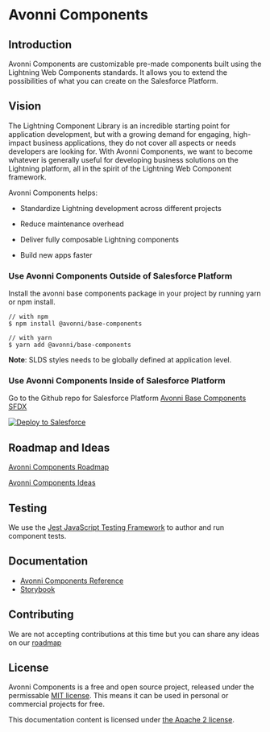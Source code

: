 # Avonni Components

## Introduction

Avonni Components are customizable pre-made components built using the Lightning Web Components standards. It allows you to extend the possibilities of what you can create on the Salesforce Platform.

## Vision

The Lightning Component Library is an incredible starting point for application development, but with a growing demand for engaging, high-impact business applications, they do not cover all aspects or needs developers are looking for. With Avonni Components, we want to become whatever is generally useful for developing business solutions on the Lightning platform, all in the spirit of the Lightning Web Component framework. 

Avonni Components helps: 

*   Standardize Lightning development across different projects
    
*   Reduce maintenance overhead 
    
*   Deliver fully composable Lightning components
    
*   Build new apps faster

### Use Avonni Components Outside of Salesforce Platform 

Install the avonni base components package in your project by running yarn or npm install.

```
// with npm
$ npm install @avonni/base-components

// with yarn
$ yarn add @avonni/base-components
```

**Note**: SLDS styles needs to be globally defined at application level.

### Use Avonni Components Inside of Salesforce Platform

Go to the Github repo for Salesforce Platform [Avonni Base Components SFDX](https://github.com/avonni/base-components-sfdx)

<a href="https://githubsfdeploy.herokuapp.com?owner=avonni&repo=base-components-sfdx&ref=main">
    <img alt="Deploy to Salesforce" src="https://raw.githubusercontent.com/afawcett/githubsfdeploy/master/deploy.png">
</a>

## Roadmap and Ideas

[Avonni Components Roadmap](https://roadmap.avonnicomponents.com/)

[Avonni Components Ideas](https://roadmap.avonnicomponents.com/tabs/8-ideas)

## Testing

We use the [Jest JavaScript Testing Framework](https://jestjs.io/docs/en/getting-started) to author and run component tests.

## Documentation

- [Avonni Components Reference](https://www.avonnicomponents.com/)
- [Storybook](https://storybook.avonnicomponents.com/)

## Contributing

We are not accepting contributions at this time but you can share any ideas on our [roadmap](https://roadmap.avonnicomponents.com/tabs/8-ideas)

## License

Avonni Components is a free and open source project, released under the permissable [MIT license](https://opensource.org/licenses/MIT). This means it can be used in personal or commercial projects for free. 

This documentation content is licensed under [the Apache 2 license](https://www.apache.org/licenses/LICENSE-2.0).
